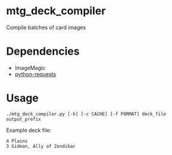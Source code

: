 # mtg\_deck\_compiler

Compile batches of card images

# Dependencies

* ImageMagic  
* [python-requests](http://python-requests.org)  

# Usage
```
./mtg_deck_compiler.py [-h] [-c CACHE] [-f FORMAT] deck_file output_prefix
```

Example deck file:  
```
4 Plains  
3 Gideon, Ally of Zendikar
```
